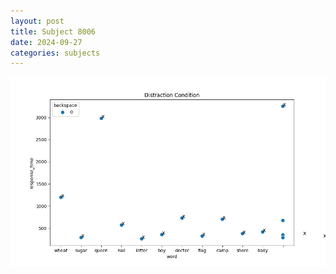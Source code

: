 ```yaml
---
layout: post
title: Subject 8006
date: 2024-09-27
categories: subjects
---
```


![](data/8006/run-2/8006_rt_acc_fuzzy_delay.png)
